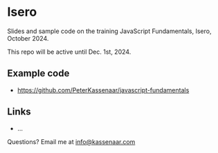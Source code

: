 # Isero
Slides and sample code on the training JavaScript Fundamentals, Isero, October 2024.

This repo will be active until Dec. 1st, 2024.

## Example code
- https://github.com/PeterKassenaar/javascript-fundamentals

## Links
- ...


Questions? Email me at info@kassenaar.com

